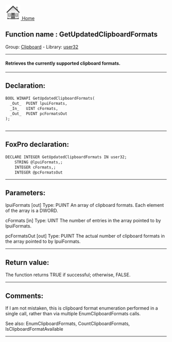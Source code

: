 [<img src="../../images/home.png"> Home ](https://github.com/VFPX/Win32API)  

## Function name : GetUpdatedClipboardFormats
Group: [Clipboard](../../functions_group.md#Clipboard)  -  Library: [user32](../../libraries.md#user32)  
***  


#### Retrieves the currently supported clipboard formats.
***  


## Declaration:
```foxpro  
BOOL WINAPI GetUpdatedClipboardFormats(
  _Out_  PUINT lpuiFormats,
  _In_   UINT cFormats,
  _Out_  PUINT pcFormatsOut
);
  
```  
***  


## FoxPro declaration:
```foxpro  
DECLARE INTEGER GetUpdatedClipboardFormats IN user32;
	STRING @lpuiFormats,;
	INTEGER cFormats,;
	INTEGER @pcFormatsOut  
```  
***  


## Parameters:
lpuiFormats [out]
Type: PUINT
An array of clipboard formats. Each element of the array is a DWORD.

cFormats [in]
Type: UINT
The number of entries in the array pointed to by lpuiFormats.

pcFormatsOut [out]
Type: PUINT
The actual number of clipboard formats in the array pointed to by lpuiFormats.  
***  


## Return value:
The function returns TRUE if successful; otherwise, FALSE.  
***  


## Comments:
If I am not mistaken, this is clipboard format enumeration performed in a single call, rather than via multiple EnumClipboardFormats calls.  
  
See also: EnumClipboardFormats, CountClipboardFormats, IsClipboardFormatAvailable    
  
***  


